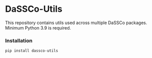 # DaSSCo-Utils

This repository contains utils used across multiple DaSSCo packages. Minimum Python 3.9 is required.

### Installation
```
pip install dassco-utils 
```



